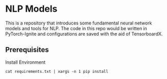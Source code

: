 # NLP Models

This is a repository that introduces some fundamental neural network models and tools for NLP. 
The code in this repo would be written in PyTorch-Ignite and configurations are saved with the aid of TensorboardX.

## Prerequisites

Install Environment
```
cat requirements.txt | xargs -n 1 pip install
```